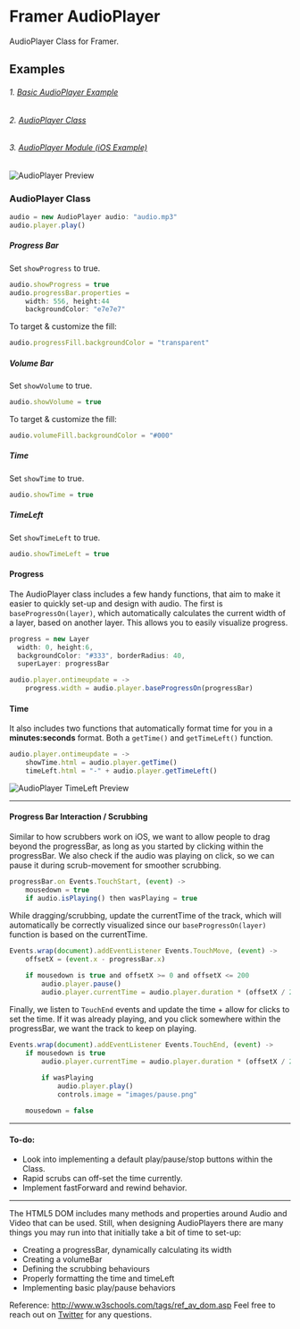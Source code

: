 # Framer AudioPlayer
AudioPlayer Class for Framer. 

## Examples
###### 1. [Basic AudioPlayer Example](http://share.framerjs.com/mz633vr9l57p/)
###### 2. [AudioPlayer Class](http://share.framerjs.com/bplu2b1se9bv/) 
###### 3. [AudioPlayer Module (iOS Example)](http://share.framerjs.com/z7b91klf85q2/) 

![AudioPlayer Preview](http://cl.ly/aBUw/preview.png)

### AudioPlayer Class

```javascript
audio = new AudioPlayer audio: "audio.mp3"
audio.player.play()
```

##### Progress Bar
Set `showProgress` to true. 
```javascript
audio.showProgress = true
audio.progressBar.properties = 
	width: 556, height:44
	backgroundColor: "e7e7e7"
```

To target & customize the fill:
```javascript
audio.progressFill.backgroundColor = "transparent"
```


##### Volume Bar
Set `showVolume` to true. 
```javascript
audio.showVolume = true
```

To target & customize the fill:
```javascript
audio.volumeFill.backgroundColor = "#000"
```

##### Time
Set `showTime` to true. 
```javascript
audio.showTime = true
```

##### TimeLeft
Set `showTimeLeft` to true. 
```javascript
audio.showTimeLeft = true
```


#### Progress

The AudioPlayer class includes a few handy functions, that aim to make it easier to quickly set-up and design with audio. The first is `baseProgressOn(layer)`, which automatically calculates the current width of a layer, based on another layer. This allows you to easily visualize progress.

```javascript
progress = new Layer 
  width: 0, height:6,
  backgroundColor: "#333", borderRadius: 40, 
  superLayer: progressBar

audio.player.ontimeupdate = ->
	progress.width = audio.player.baseProgressOn(progressBar)
```

#### Time
It also includes two functions that automatically format time for you in a **minutes:seconds** format. Both a `getTime()` and `getTimeLeft()` function.

```javascript
audio.player.ontimeupdate = ->
	showTime.html = audio.player.getTime()
	timeLeft.html = "-" + audio.player.getTimeLeft()
```

![AudioPlayer TimeLeft Preview](http://cl.ly/aB3v/getTimeLeft.png)

---

#### Progress Bar Interaction / Scrubbing

Similar to how scrubbers work on iOS, we want to allow people to drag beyond the progressBar, as long as you started by clicking within the progressBar. We also check if the audio was playing on click, so we can pause it during scrub-movement for smoother scrubbing.

```javascript
progressBar.on Events.TouchStart, (event) ->
	mousedown = true
	if audio.isPlaying() then wasPlaying = true
```

While dragging/scrubbing, update the currentTime of the track, which will automatically be correctly visualized since our `baseProgressOn(layer)` function is based on the currentTime.

```javascript
Events.wrap(document).addEventListener Events.TouchMove, (event) ->
	offsetX = (event.x - progressBar.x)
	
	if mousedown is true and offsetX >= 0 and offsetX <= 200
		audio.player.pause()
		audio.player.currentTime = audio.player.duration * (offsetX / 200)
```

Finally, we listen to `TouchEnd` events and update the time + allow for clicks to set the time. If it was already playing, and you click somewhere within the progressBar, we want the track to keep on playing.

```javascript
Events.wrap(document).addEventListener Events.TouchEnd, (event) -> 
	if mousedown is true
		audio.player.currentTime = audio.player.duration * (offsetX / 200)
	
		if wasPlaying
			audio.player.play()
			controls.image = "images/pause.png"

	mousedown = false
```
---
#### To-do:
- Look into implementing a default play/pause/stop buttons within the Class.
- Rapid scrubs can off-set the time currently.
- Implement fastForward and rewind behavior.

---

The HTML5 DOM includes many methods and properties around Audio and Video that can be used. Still, when designing AudioPlayers there are many things you may run into that initially take a bit of time to set-up:

- Creating a progressBar, dynamically calculating its width
- Creating a volumeBar
- Defining the scrubbing behaviours
- Properly formatting the time and timeLeft
- Implementing basic play/pause behaviors

Reference: http://www.w3schools.com/tags/ref_av_dom.asp
Feel free to reach out on [Twitter](https://twitter.com/benjaminnathan/) for any questions.
